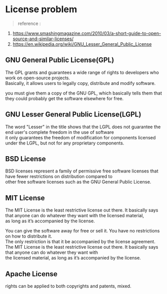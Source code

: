 # License problem

> reference : 
 1. https://www.smashingmagazine.com/2010/03/a-short-guide-to-open-source-and-similar-licenses/ <br/>
 2. https://en.wikipedia.org/wiki/GNU_Lesser_General_Public_License

## GNU General Public License(GPL)
The GPL grants and guarantees a wide range of rights to developers who work on open-source projects.<br/>
Basically, it allows users to legally copy, distribute and modify software. <br/>

you must give them a copy of the GNU GPL, which basically tells them that they could probably get the software elsewhere for free.<br/>


## GNU Lesser General Public License(LGPL)
The word "Lesser" in the title shows that the LGPL does not guarantee the end user's complete freedom in the use of software<br/>
it only guarantees the freedom of modification for components licensed under the LGPL, but not for any proprietary components.<br/>


## BSD License
 BSD licenses represent a family of permissive free software licenses that have fewer restrictions on distribution compared to<br/>
 other free software licenses such as the GNU General Public License.<br/>
 
 
## MIT License
 The MIT License is the least restrictive license out there. It basically says that anyone can do whatever they want with the licensed material,<br/> 
 as long as it’s accompanied by the license.<br/>
 
 You can give the software away for free or sell it. You have no restrictions on how to distribute it.<br/>
The only restriction is that it be accompanied by the license agreement.<br/>
The MIT License is the least restrictive license out there. It basically says that anyone can do whatever they want with <br/>
the licensed material, as long as it’s accompanied by the license.<br/>

## Apache License
rights can be applied to both copyrights and patents, mixed.
